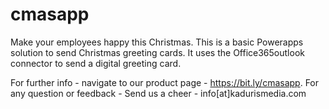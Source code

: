 # cmasapp
Make your employees happy this Christmas.
This is a basic Powerapps solution to send Christmas greeting cards.
It uses the Office365outlook connector to send a digital greeting card.  
  

For further info - navigate to our product page - https://bit.ly/cmasapp. 
For any question or feedback - Send us a cheer - info[at]kadurismedia.com
